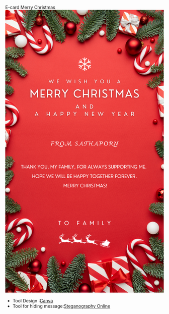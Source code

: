 E-card Merry Christmas
![E-card](E-Card/MerryChristmasCard.png)
 - Tool Design :[Canva](https://www.canva.com/th_th/)
 - Tool for hiding message:[Steganography Online](https://stylesuxx.github.io/steganography/)
